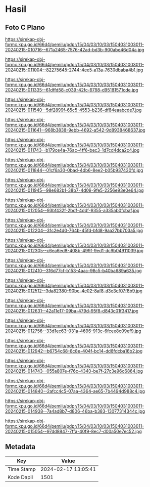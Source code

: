 # Hasil

## Foto C Plano

https://sirekap-obj-formc.kpu.go.id/66d4/pemilu/pdpr/15/04/03/10/03/1504031003011-20240215-010716--671a2465-7576-42ad-bd3b-900abe46d04a.jpg

https://sirekap-obj-formc.kpu.go.id/66d4/pemilu/pdpr/15/04/03/10/03/1504031003011-20240215-011004--82275645-2744-4ee5-a13a-7630dbaba4b1.jpg

https://sirekap-obj-formc.kpu.go.id/66d4/pemilu/pdpr/15/04/03/10/03/1504031003011-20240215-011335--61dffd58-c039-42fc-9798-d95181571cde.jpg

https://sirekap-obj-formc.kpu.go.id/66d4/pemilu/pdpr/15/04/03/10/03/1504031003011-20240215-011540--5df2899f-65c5-4553-b236-df84eaabcde7.jpg

https://sirekap-obj-formc.kpu.go.id/66d4/pemilu/pdpr/15/04/03/10/03/1504031003011-20240215-011641--968b3838-9ebb-4692-a542-9d8938468637.jpg

https://sirekap-obj-formc.kpu.go.id/66d4/pemilu/pdpr/15/04/03/10/03/1504031003011-20240215-011743--b179ce4a-76ac-4ff6-bec3-1d7cd4dca2c4.jpg

https://sirekap-obj-formc.kpu.go.id/66d4/pemilu/pdpr/15/04/03/10/03/1504031003011-20240215-011844--01cf6a30-0bad-4db6-8ee2-b05b937430fd.jpg

https://sirekap-obj-formc.kpu.go.id/66d4/pemilu/pdpr/15/04/03/10/03/1504031003011-20240215-011945--98e682b1-38b7-4d09-9fe5-2256e93e0e64.jpg

https://sirekap-obj-formc.kpu.go.id/66d4/pemilu/pdpr/15/04/03/10/03/1504031003011-20240215-012054--93bf432f-2bdf-4ddf-9355-a335ab0fcbaf.jpg

https://sirekap-obj-formc.kpu.go.id/66d4/pemilu/pdpr/15/04/03/10/03/1504031003011-20240215-012204--31c2e4d0-764b-45fd-bfd8-9aa27bb703a5.jpg

https://sirekap-obj-formc.kpu.go.id/66d4/pemilu/pdpr/15/04/03/10/03/1504031003011-20240215-012305--c6ea6ed8-408b-499f-9ed1-dc9b04911039.jpg

https://sirekap-obj-formc.kpu.go.id/66d4/pemilu/pdpr/15/04/03/10/03/1504031003011-20240215-012410--316d77cf-b153-4aac-98c5-b40ba689a635.jpg

https://sirekap-obj-formc.kpu.go.id/66d4/pemilu/pdpr/15/04/03/10/03/1504031003011-20240215-012512--3da82380-90be-4e02-8af8-d3e3cf07f8b9.jpg

https://sirekap-obj-formc.kpu.go.id/66d4/pemilu/pdpr/15/04/03/10/03/1504031003011-20240215-012631--42a11e17-09ba-479d-95f8-d843c01f3417.jpg

https://sirekap-obj-formc.kpu.go.id/66d4/pemilu/pdpr/15/04/03/10/03/1504031003011-20240215-012756--33d1ec63-031a-4696-913c-6fcee8c09ef9.jpg

https://sirekap-obj-formc.kpu.go.id/66d4/pemilu/pdpr/15/04/03/10/03/1504031003011-20240215-012942--b6754c68-8c8e-404f-bc14-dd8fdcba16b2.jpg

https://sirekap-obj-formc.kpu.go.id/66d4/pemilu/pdpr/15/04/03/10/03/1504031003011-20240215-014743--055a807e-f76c-4340-be7f-27c3e96c6864.jpg

https://sirekap-obj-formc.kpu.go.id/66d4/pemilu/pdpr/15/04/03/10/03/1504031003011-20240215-014840--2afcc4c5-07aa-4364-ae65-7b4494d988c4.jpg

https://sirekap-obj-formc.kpu.go.id/66d4/pemilu/pdpr/15/04/03/10/03/1504031003011-20240215-014938--7a4ad8b7-d806-46ba-b383-13077314344c.jpg

https://sirekap-obj-formc.kpu.go.id/66d4/pemilu/pdpr/15/04/03/10/03/1504031003011-20240215-015054--97dd8847-7ffa-40f9-8ec7-d00a50e7ec52.jpg


## Metadata

| Key        | Value               |
| ---------- | ------------------- |
| Time Stamp | 2024-02-17 13:05:41 |
| Kode Dapil | 1501                |



